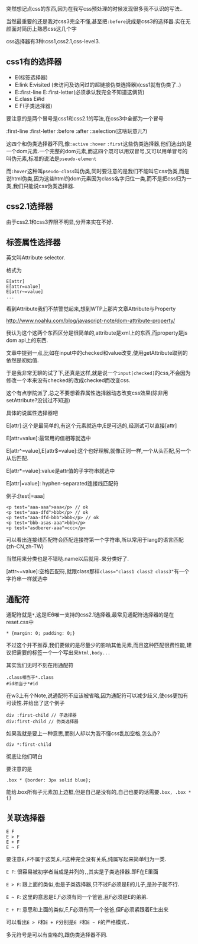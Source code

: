 突然想记点css的东西,因为在我写css预处理的时候发现很多我不认识的写法..

当然最重要的还是我对css3完全不懂,甚至把`:before`说成是css3的选择器.实在无颜面对简历上熟悉css这几个字

css选择器有3种:css1,css2.1,css-level3.

css1有的选择器
-----------

+ E(标签选择器) 
+ E:link E:visited (未访问及访问过的超链接伪类选择器)(css1就有伪类了..)
+ E::first-line E::first-letter(必须承认我完全不知道这俩货)
+ E.class E#id
+ E F(子类选择器)

要注意的是两个冒号是css1和css2.1的写法,在css3中全部为一个冒号

:first-line
:first-letter
:before
:after
::selection(这啥玩意儿?)

这四个和伪类选择器不同,像`:active` `:hover` `:first`这些伪类选择器,他们选出的是一个dom元素.一个完整的dom元素,而这四个既可以用双冒号,又可以用单冒号的叫伪元素,标准的说法是`pseudo-element`

而`:hover`这种叫`pseudo-class`叫伪类,同时要注意的是我们不能叫它css伪类,而是说html伪类,因为这些html的dom元素因为class名字归位一类,而不是把css归为一类,我们只能说css伪类选择器.

css2.1选择器
----------
由于css2.1和css3界限不明显,分开来实在不好.

标签属性选择器
------
英文叫Attribute selector.

格式为

    E[attr]
    E[attr=value]
    E[attr~=value]
    ...

看到Attribute我们不禁警觉起来,想到WTP上那片文章Attribute与Property

<http://www.noahlu.com/blog/javascript-note/dom-attribute-property/>

我认为这个这两个东西区分是很简单的,attribute是xml上的东西,而property是js dom api上的东西.

文章中提到一点,比如在input中的checked和value改变,使用getAttribute取到的依然是初始值.

于是我非常无聊的试了下,还真是这样,就是说一个`input[checked]`的css,不会因为修改一个本来没有checked的改成checked而改变css.

这个有点学院派了,总之不要想着靠属性选择器动态改变css效果(除非用setAttribute?没试过不知道)

具体的说属性选择器吧

E[attr]:这个是最简单的,有这个元素就选中,E是可选的,经测试可以直接[attr]

E[attr=value]:最常用的值相等就选中

E[attr^=value],E[attr$=value]:这个也好理解,就像正则一样,一个从头匹配,另一个从后匹配.

E[attr*=value]:value是attr值的子字符串就选中

E[attr|=value]: hyphen-separated连接线匹配符

例子:[test|=aaa]

    <p test="aaa-aaa">aaa</p> // ok
    <p test="aaa-dfd">bbb</p> // ok
    <p test="aaa-dfd-bbb">bbb</p> // ok
    <p test="bbb-asas-aaa">bbb</p>
    <p test="asdberer-aaa">ccc</p>

可以看出连接线匹配符会匹配连接符第一个字符串,所以常用于lang的语言匹配(zh-CN,zh-TW)

当然用来分类也是不错哒.name以后就用`-`来分类好了.

[attr~=value]:空格匹配符,就跟class那样`class="class1 class2 class3"`有一个字符串一样就选中

通配符
-----
通配符就是`*`,这是IE6唯一支持的css2.1选择器,最常见通配符选择器的是在reset.css中

    * {margin: 0; padding: 0;}
 
不过这个并不推荐,我们要做的是尽量少的影响其他元素,而且这种匹配很费性能,建议把需要的标签一个一个写出来`html,body...`

其实我们无时不刻在用通配符

    .class相当于*.class
    #id相当于*#id

在w3上有个Note,说通配符不应该被省略,因为通配符可以减少歧义,使css更加有可读性.并给出了这个例子

    div :first-child // 子选择器
    div:first-child // 伪类选择器

如果我就是要上一种意思,而别人却以为我不懂css乱加空格,怎么办?

    div *:first-child
 
彻底让他们明白

要注意的是

    .box * {border: 3px solid blue}; 

能给.box所有子元素加上边框,但是自己是没有的,自己也要的话需要`.box, .box *{}`

关联选择器
---------
    E F
    E > F
    E + F
    E ~ F

要注意`E,F`不属于这类,`E,F`这种完全没有关系,纯属写起来简单归为一类.

`E F`: 很容易被初学者当成是并列的`,`,其实是子类选择器.即F在E里面

`E > F`: 跟上面的类似,也是子类选择器,只不过F必须是E的儿子,是孙子就不行.

`E ~ F`: 这里的意思是E,F必须有同一个爸爸,且F必须是E的弟弟.

`E + F`: 意思和上面的类似,E,F必须有同一个爸爸,但F必须紧跟着E生出来

可以看出`E > F`和`E + F`分别是`E F`和`E ~ F`的严格模式..

多元符号是可以有空格的,跟伪类选择器不同.








  


